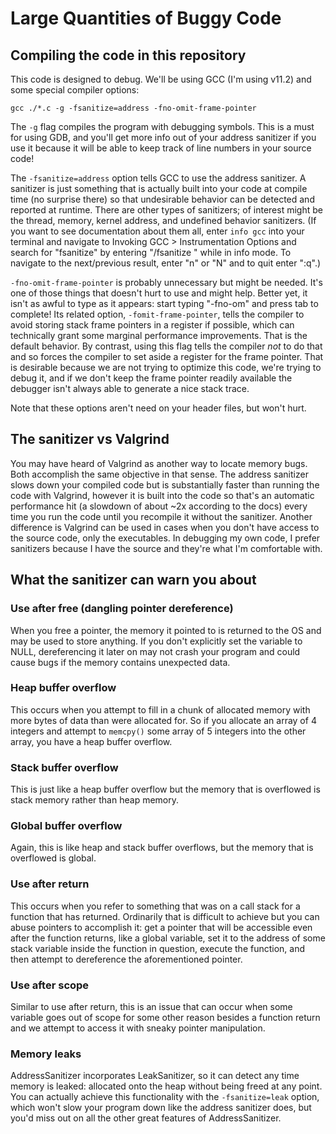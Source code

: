 # Large Quantities of Buggy Code

## Compiling the code in this repository

This code is designed to debug. We'll be using GCC (I'm using v11.2) and some special compiler options:

```
gcc ./*.c -g -fsanitize=address -fno-omit-frame-pointer
```

The ```-g``` flag compiles the program with debugging symbols. This is a must for using GDB, and you'll get more info out of your address sanitizer if you use it because it will be able to keep track of line numbers in your source code!

The ```-fsanitize=address``` option tells GCC to use the address sanitizer. A sanitizer is just something that is actually built into your code at compile time (no surprise there) so that undesirable behavior can be detected and reported at runtime. There are other types of sanitizers; of interest might be the thread, memory, kernel address, and undefined behavior sanitizers. (If you want to see documentation about them all, enter ```info gcc``` into your terminal and navigate to Invoking GCC > Instrumentation Options and search for "fsanitize" by entering "/fsanitize <enter>" while in info mode. To navigate to the next/previous result, enter "n" or "N" and to quit enter ":q".)

```-fno-omit-frame-pointer``` is probably unnecessary but might be needed. It's one of those things that doesn't hurt to use and might help. Better yet, it isn't as awful to type as it appears: start typing "-fno-om" and press tab to complete! Its related option, ```-fomit-frame-pointer```, tells the compiler to avoid storing stack frame pointers in a register if possible, which can technically grant some marginal performance improvements. That is the default behavior. By contrast, using this flag tells the compiler _not_ to do that and so forces the compiler to set aside a register for the frame pointer. That is desirable because we are not trying to optimize this code, we're trying to debug it, and if we don't keep the frame pointer readily available the debugger isn't always able to generate a nice stack trace.

Note that these options aren't need on your header files, but won't hurt.

## The sanitizer vs Valgrind

You may have heard of Valgrind as another way to locate memory bugs. Both accomplish the same objective in that sense. The address sanitizer slows down your compiled code but is substantially faster than running the code with Valgrind, however it is built into the code so that's an automatic performance hit (a slowdown of about ~2x according to the docs) every time you run the code until you recompile it without the sanitizer. Another difference is Valgrind can be used in cases when you don't have access to the source code, only the executables. In debugging my own code, I prefer sanitizers because I have the source and they're what I'm comfortable with.

## What the sanitizer can warn you about

### Use after free (dangling pointer dereference)

When you free a pointer, the memory it pointed to is returned to the OS and may be used to store anything. If you don't explicitly set the variable to NULL, dereferencing it later on may not crash your program and could cause bugs if the memory contains unexpected data.

### Heap buffer overflow

This occurs when you attempt to fill in a chunk of allocated memory with more bytes of data than were allocated for. So if you allocate an array of 4 integers and attempt to ```memcpy()``` some array of 5 integers into the other array, you have a heap buffer overflow.

### Stack buffer overflow

This is just like a heap buffer overflow but the memory that is overflowed is stack memory rather than heap memory.

### Global buffer overflow

Again, this is like heap and stack buffer overflows, but the memory that is overflowed is global.

### Use after return

This occurs when you refer to something that was on a call stack for a function that has returned. Ordinarily that is difficult to achieve but you can abuse pointers to accomplish it: get a pointer that will be accessible even after the function returns, like a global variable, set it to the address of some stack variable inside the function in question, execute the function, and then attempt to dereference the aforementioned pointer.

### Use after scope

Similar to use after return, this is an issue that can occur when some variable goes out of scope for some other reason besides a function return and we attempt to access it with sneaky pointer manipulation.

### Memory leaks

AddressSanitizer incorporates LeakSanitizer, so it can detect any time memory is leaked: allocated onto the heap without being freed at any point. You can actually achieve this functionality with the ```-fsanitize=leak``` option, which won't slow your program down like the address sanitizer does, but you'd miss out on all the other great features of AddressSanitizer.
